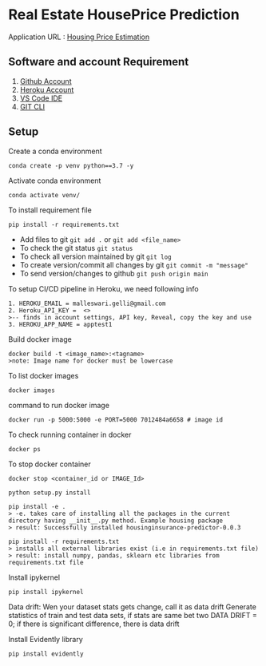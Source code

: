 Real Estate HousePrice Prediction
===================================

Application URL : [Housing Price Estimation](https://ml-regression.herokuapp.com/)

## Software and account Requirement
1. [Github Account](https://github.com/)
2. [Heroku Account](https://id.heroku.com/login)
3. [VS Code IDE](https://code.visualstudio.com/download)
4. [GIT CLI](https://git-scm.com/downloads)


## Setup
Create a conda environment
```
conda create -p venv python==3.7 -y
```

Activate conda environment
```
conda activate venv/
```

To install requirement file
```
pip install -r requirements.txt
```

* Add files to git  `git add .` or  `git add <file_name>`    
* To check the git status  `git status`    
* To check all version maintained by git  `git log`    
* To create version/commit all changes by git  `git commit -m "message"`    
* To send version/changes to github  `git push origin main`    

To setup CI/CD pipeline in Heroku, we need following info
```
1. HEROKU_EMAIL = malleswari.gelli@gmail.com
2. Heroku_API_KEY =  <>  
>-- finds in account settings, API key, Reveal, copy the key and use
3. HEROKU_APP_NAME = apptest1
```

Build docker image
```
docker build -t <image_name>:<tagname>
>note: Image name for docker must be lowercase
```

To list docker images
```
docker images
```
command to run docker image
```
docker run -p 5000:5000 -e PORT=5000 7012484a6658 # image id
```

To check running container in docker
```
docker ps
```

To stop docker container
```
docker stop <container_id or IMAGE_Id> 
```

```
python setup.py install
```

```
pip install -e . 
> -e. takes care of installing all the packages in the current directory having __init__.py method. Example housing package
> result: Successfully installed housinginsurance-predictor-0.0.3
```

```
pip install -r requirements.txt
> installs all external libraries exist (i.e in requirements.txt file)
> result: install numpy, pandas, sklearn etc libraries from requirements.txt file
```

Install ipykernel
```
pip install ipykernel
```

Data drift:
Wen your dataset stats gets change, call it as data drift
Generate statistics of train and test data sets, if stats are same bet two DATA DRIFT = 0; if there is significant difference, there is data drift

Install Evidently library
```
pip install evidently
```

